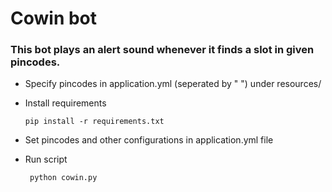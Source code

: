 # Cowin bot

### This bot plays an alert sound whenever it finds a slot in given pincodes.

* Specify pincodes in application.yml (seperated by " ") under resources/

* Install requirements

      pip install -r requirements.txt
      
* Set pincodes and other configurations in application.yml file

* Run script

       python cowin.py

